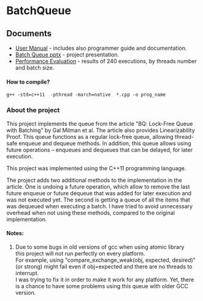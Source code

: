 # BatchQueue

## Documents
* [User Manual](docs/User%20manual.docx) - includes also programmer guide and documentation.
* [Batch Queue pptx](docs/Batch%20Queue.pptx) - project presentation.
* [Performance Evaluation](docs/BQueue.xlsx) - results of 240 executions, by threads number and batch size.

#### How to compile?  
`g++ -std=c++11  -pthread -march=native  *.cpp -o prog_name`

### About the project
This project implements the queue from the article "BQ: Lock-Free Queue with Batching"
by Gal Milman et al. The article also provides Linearizability Proof.
This queue functions as a regular lock-free queue,
allowing thread-safe enqueue and dequeue methods.
In addition, this queue allows using future operations – enqueues and dequeues
that can be delayed, for later execution.

This project was implemented using the C++11 programming language.

The project adds two additional methods to the implementation in the article.
One is undoing a future operation, which allow to remove the last future enqueue
or future dequeue that was added for later execution and was not executed yet.
The second is getting a queue of all the items that was dequeued when executing a batch.
I have tried to avoid unnecessary overhead when not using these methods,
compared to the original implementation.


#### Notes:
1.  Due to some bugs in old versions of gcc when using atomic library  
    this project will not run perfectly on every platform.  
    For example, using "compare_exchange_weak(obj, expected, desired)" (or strong)
    might fail even if obj=expected and there are no threads to interrupt.  
    I was trying to fix it in order to make it work for any platform.
    Yet, there is a chance to have some problems using this queue with older GCC version.
